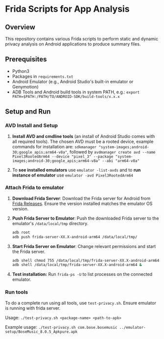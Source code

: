 # Frida Scripts for App Analysis

## Overview

This repository contains various Frida scripts to perform static and dynamic privacy analysis on Android applications to produce summary files.


## Prerequisites

- Python3
- Packages in `requirements.txt`
- Android Emulator (e.g., Android Studio's built-in emulator or Genymotion)
- ADB Tools and Android build tools in system PATH, e.g.:
`export PATH=$PATH:/PATH/TO/ANDROID-SDK/build-tools/x.x.x`

## Setup and Run

### AVD Install and Setup

1. **Install AVD and cmdline tools** (an install of Android Studio comes with all required tools). The chosen AVD must be a rooted device, example commands for installation are:
`sdkmanager "system-images;android-30;google_apis;arm64-v8a"`, followed by
`avdmanager create avd --name Pixel3RootedArm64 --device "pixel_3" --package "system-images;android-30;google_apis;arm64-v8a" --abi "arm64-v8a"`
  
2. To **see installed emulators** use `emulator -list-avds` and to **run instance of emulator** use `emulator -avd Pixel3RootedArm64`


### Attach Frida to emulator

1. **Download Frida Server**: Download the Frida server for Android from [Frida Releases](https://github.com/frida/frida/releases). Ensure the version installed matches the emulator OS version.

2. **Push Frida Server to Emulator**: Push the downloaded Frida server to the emulator's `/data/local/tmp` directory.
    ```bash
    adb root
    adb push frida-server-XX.X-android-arm64 /data/local/tmp/
    ```

3. **Start Frida Server on Emulator**: Change relevant permissions and start the Frida server.
    ```bash
    adb shell chmod 755 /data/local/tmp/frida-server-XX.X-android-arm64
    adb shell /data/local/tmp/frida-server-XX.X-android-arm64 &
    ```
4. **Test installation:** Run `frida-ps -U` to list processes on the connected emulator. 

### Run tools
To do a complete run using all tools, use `test-privacy.sh`. Ensure emulator is running with frida server. 

Usage: `./test-privacy.sh <package-name> <path-to-apk>`

Example usage: `./test-privacy.sh com.bose.bosemusic ../emulator-setup/BoseMusic_8.0.5_Apkpure.apk`